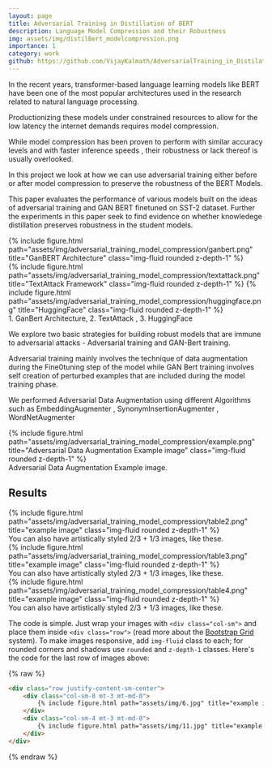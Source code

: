 ```yaml
---
layout: page
title: Adversarial Training in Distillation of BERT
description: Language Model Compression and their Robustness 
img: assets/img/distilBert_modelcompression.png
importance: 1
category: work
github: https://github.com/VijayKalmath/AdversarialTraining_in_Distilation_Of_BERT
---
```


In the recent years, transformer-based language learning models like BERT have been one of the most popular architectures used in the research related to natural language processing. 

Productionizing these models under constrained resources to allow for the low latency the internet demands requires model compression. 

While model compression has been proven to perform with similar accuracy levels and with faster inference speeds , their robustness or lack thereof is usually overlooked. 

In this project we look at how we can use adversarial training either before or after model compression to preserve the robustness of the BERT Models.

 This paper evaluates the performance of various models built on the ideas of adversarial training and GAN BERT finetuned on SST-2 dataset. Further the experiments in this paper seek to find evidence on whether knowledege distillation preserves robustness in the student models.

<div class="row">
    <div class="col-sm-8 mt-3 mt-md-0 ">
        {% include figure.html path="assets/img/adversarial_training_model_compression/ganbert.png" title="GanBERT Architecture" class="img-fluid rounded z-depth-1" %}
    </div>
    <div class="col-sm-4 mt-3 mt-md-0">
        {% include figure.html path="assets/img/adversarial_training_model_compression/textattack.png"  title="TextAttack Framework" class="img-fluid rounded z-depth-1" %}
        {% include figure.html path="assets/img/adversarial_training_model_compression/huggingface.png"  title="HuggingFace" class="img-fluid rounded z-depth-1" %}
    </div>
</div>
<div class="caption">
    1. GanBert Architecture, 2. TextAttack , 3. HuggingFace
</div>

We explore two basic strategies for building robust models that are immune to adversarial attacks - Adversarial training and GAN-Bert training. 

Adversarial training mainly involves the technique of data augmentation during the Fine0tuning step of the model while GAN Bert training involves self creation of perturbed examples that are included during the model training phase. 


We performed Adversarial Data Augmentation using different Algorithms such as EmbeddingAugmenter , SynonymInsertionAugmenter , WordNetAugmenter

<div class="row">
    <div class="col-sm mt-3 mt-md-0">
        {% include figure.html path="assets/img/adversarial_training_model_compression/example.png" title="Adversarial Data Augmentation Example image" class="img-fluid rounded z-depth-1" %}
    </div>
</div>
<div class="caption">
    Adversarial Data Augmentation Example image.
</div>

## Results

<div class="row justify-content-sm-center">
    <div class="col-sm mt-3 mt-md-0">
        {% include figure.html path="assets/img/adversarial_training_model_compression/table2.png" title="example image" class="img-fluid rounded z-depth-1" %}
    </div>
</div>
<div class="caption">
    You can also have artistically styled 2/3 + 1/3 images, like these.
</div>
<div class="row justify-content-sm-center">
    <div class="col-sm mt-3 mt-md-0">
        {% include figure.html path="assets/img/adversarial_training_model_compression/table3.png"  title="example image" class="img-fluid rounded z-depth-1" %}
    </div>
</div>
<div class="caption">
    You can also have artistically styled 2/3 + 1/3 images, like these.
</div>
<div class="row justify-content-sm-center">
    <div class="col-sm mt-3 mt-md-0">
        {% include figure.html path="assets/img/adversarial_training_model_compression/table4.png"  title="example image" class="img-fluid rounded z-depth-1" %}
    </div>
</div>
<div class="caption">
    You can also have artistically styled 2/3 + 1/3 images, like these.
</div>

The code is simple.
Just wrap your images with `<div class="col-sm">` and place them inside `<div class="row">` (read more about the <a href="https://getbootstrap.com/docs/4.4/layout/grid/">Bootstrap Grid</a> system).
To make images responsive, add `img-fluid` class to each; for rounded corners and shadows use `rounded` and `z-depth-1` classes.
Here's the code for the last row of images above:

{% raw %}
```html
<div class="row justify-content-sm-center">
    <div class="col-sm-8 mt-3 mt-md-0">
        {% include figure.html path="assets/img/6.jpg" title="example image" class="img-fluid rounded z-depth-1" %}
    </div>
    <div class="col-sm-4 mt-3 mt-md-0">
        {% include figure.html path="assets/img/11.jpg" title="example image" class="img-fluid rounded z-depth-1" %}
    </div>
</div>
```
{% endraw %}

